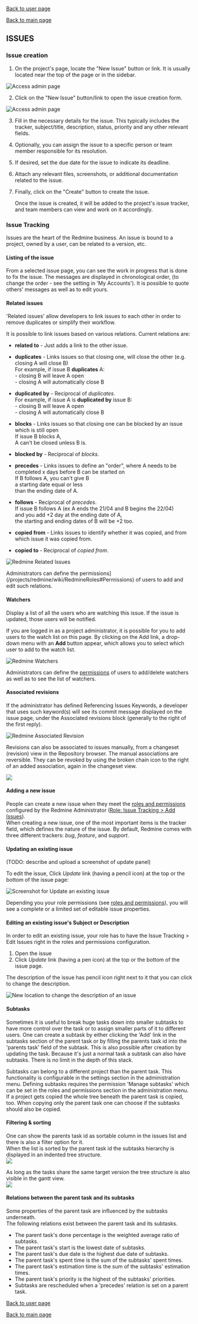 [Back to user page](USER.md)

[Back to main page](../README.md)

## ISSUES

### Issue creation

1. On the project's page, locate the "New Issue" button or link. It is usually located near the top of the page or in the sidebar.

![Access admin page](../pictures/issues/issues1.png)

2. Click on the "New Issue" button/link to open the issue creation form.

![Access admin page](../pictures/issues/issue2.png)

3. Fill in the necessary details for the issue. This typically includes the tracker, subject/title, description, status,
   priority and any other relevant fields.

4. Optionally, you can assign the issue to a specific person or team member responsible for its resolution.
5. If desired, set the due date for the issue to indicate its deadline.
6. Attach any relevant files, screenshots, or additional documentation related to the issue.
7. Finally, click on the "Create" button to create the issue.

   Once the issue is created, it will be added to the project's issue tracker, and team members can view and work on it accordingly.

### Issue Tracking

Issues are the heart of the Redmine business. An issue is bound to a project, owned by a user, can be related to a version, etc.

#### Listing of the issue

From a selected issue page, you can see the work in progress that is done to fix the issue. The messages are displayed in chronological order, (to
change the order - see the setting in 'My Accounts'). It is possible to quote others' messages as well as to edit yours.

#### Related issues

'Related issues' allow developers to link issues to each other in order to remove duplicates or simplify their workflow.

It is possible to link issues based on various relations. Current relations are:

* **related to** - Just adds a link to the other issue.

* **duplicates** - Links issues so that closing one, will close the other (e.g. closing A will close B)  
  For example, if issue B **duplicates** A:  
  \- closing B will leave A open  
  \- closing A will automatically close B

* **duplicated by** - Reciprocal of _duplicates_.  
  For example, if issue A is **duplicated by** issue B:  
  \- closing B will leave A open  
  \- closing A will automatically close B

* **blocks** - Links issues so that closing one can be blocked by an issue which is still open  
  If issue B blocks A,  
  A can't be closed unless B is.
* **blocked by** - Reciprocal of _blocks_.

* **precedes** - Links issues to define an "order", where A needs to be completed x days before B can be started on  
  If B follows A, you can't give B  
  a starting date equal or less  
  than the ending date of A.
* **follows** - Reciprocal of _precedes_.  
  If issue B follows A (ex A ends the 21/04 and B begins the 22/04)  
  and you add +2 day at the ending date of A,  
  the starting and ending dates of B will be +2 too.

* **copied from** - Links issues to identify whether it was copied, and from which issue it was copied from.
* **copied to** - Reciprocal of _copied from_.

![Redmine Related Issues](../pictures/timetracking/tracker1.png "Redmine Related Issues")

Administrators can define the permissions](/projects/redmine/wiki/RedmineRoles#Permissions) of users to add and edit such relations.

#### Watchers

Display a list of all the users who are watching this issue. If the issue is updated, those users will be notified.

If you are logged in as a project administrator, it is possible for you to add users to the watch list on this page. By clicking on the Add link,
a drop-down menu with an **Add** button appear, which allows you to select which user to add to the watch list.

![Redmine Watchers](../pictures/timetracking/tracking2.png "Redmine Watchers")

Administrators can define the [permissions](PERMISSIONS.md) of users to add/delete watchers as well as to see the list of watchers.

#### Associated revisions

If the administrator has defined Referencing Issues Keywords, a developer that uses such keyword(s) will see its commit message displayed on the issue
page, under the Associated revisions block (generally to the right of the first reply).

![Redmine Associated Revision](../pictures/timetracking/tracking3.png "Redmine Associated Revision")

Revisions can also be associated to issues manually, from a changeset (revision) view in the Repository browser. The manual associations are
reversible. They can be revoked by using the broken chain icon to the right of an added association, again in the changeset view.

![](../pictures/tracking%204.png)

#### Adding a new issue

People can create a new issue when they meet the [roles and permissions](PERMISSIONS.md) configured by the Redmine
Administrator ([Role: Issue Tracking > Add Issues](PERMISSIONS.md)).  
When creating a new issue, one of the most important items is the tracker field, which defines the nature of the issue. By default, Redmine comes with
three different trackers: _bug_, _feature_, and _support_.

#### Updating an existing issue

(TODO: describe and upload a screenshot of update panel)

To edit the issue, Click _Update_ link (having a pencil icon) at the top or the bottom of the issue page:

![Screenshot for Update an existing issue](../pictures/timetracking/tracking5.png "Screenshot for Update an existing issue")

Depending you your role permissions (see [roles and permissions](PERMISSIONS.md)), you will see a complete or a limited set of editable issue
properties.

#### Editing an existing issue's Subject or Description

In order to edit an existing issue, your role has to have the Issue Tracking > Edit Issues right in the roles and permissions configuration.

1. Open the issue
2. Click _Update_ link (having a pen icon) at the top or the bottom of the issue page.

The description of the issue has pencil icon right next to it that you can click to change the description.

![New location to change the description of an issue](../pictures/timetracking/tracking6.png "New location to change the description of an issue")

#### Subtasks

Sometimes it is useful to break huge tasks down into smaller subtasks to have more control over the task or to assign smaller parts of it to
different users. One can create a subtask by either clicking the 'Add' link in the subtasks section of the parent task or by filling the parents
task id into the 'parents task' field of the subtask. This is also possible after creation by updating the task. Because it's just a normal
task a subtask can also have subtasks. There is no limit in the depth of this stack.

Subtasks can belong to a different project than the parent task. This functionality is configurable in the settings section in the administration
menu. Defining subtasks requires the permission 'Manage subtasks' which can be set in the roles and permissions section in the administration menu.  
If a project gets copied the whole tree beneath the parent task is copied, too. When copying only the parent task one can choose if the subtasks
should also be copied.

#### Filtering & sorting

One can show the parents task id as sortable column in the issues list and there is also a filter option for it.  
When the list is sorted by the parent task id the subtasks hierarchy is displayed in an indented tree structure.  
![](/pictures/timetracking/tracking7.png)

As long as the tasks share the same target version the tree structure is also visible in the gantt view.  
![](../pictures/timetracking/tracking8.png)

#### Relations between the parent task and its subtasks

Some properties of the parent task are influenced by the subtasks underneath.  
The following relations exist between the parent task and its subtasks.

* The parent task's done percentage is the weighted average ratio of subtasks.
* The parent task's start is the lowest date of subtasks.
* The parent task's due date is the highest due date of subtasks.
* The parent task's spent time is the sum of the subtasks' spent times.
* The parent task's estimation time is the sum of the subtasks' estimation times.
* The parent task's priority is the highest of the subtasks' priorities.
* Subtasks are rescheduled when a 'precedes' relation is set on a parent task.

[Back to user page](USER.md)

[Back to main page](../README.md)
